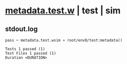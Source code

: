 # [metadata.test.w](../../../../../../examples/tests/sdk_tests/bucket/metadata.test.w) | test | sim

## stdout.log
```log
pass ─ metadata.test.wsim » root/env0/test:metadata()
 
Tests 1 passed (1)
Test Files 1 passed (1)
Duration <DURATION>
```

